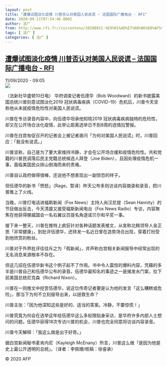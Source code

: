 ```yaml
---
layout: post
title: "遭爆试图淡化疫情 川普否认对美国人民说谎 – 法国国际广播电台 - RFI"
date: 2020-09-11T07:54:46.000Z
author: 法广
from: http://www.rfi.fr//cn/contenu/20200911-%E9%81%AD%E7%88%86%E8%AF%95%E5%9B%BE%E6%B7%A1%E5%8C%96%E7%96%AB%E6%83%85-%E5%B7%9D%E6%99%AE%E5%90%A6%E8%AE%A4%E5%AF%B9%E7%BE%8E%E5%9B%BD%E4%BA%BA%E6%B0%91%E8%AF%B4%E8%B0%8E
tags: [ 法广 ]
categories: [ 法广 ]
---
```

<!--1599810886000-->
[遭爆试图淡化疫情 川普否认对美国人民说谎 – 法国国际广播电台 - RFI](http://www.rfi.fr//cn/contenu/20200911-%E9%81%AD%E7%88%86%E8%AF%95%E5%9B%BE%E6%B7%A1%E5%8C%96%E7%96%AB%E6%83%85-%E5%B7%9D%E6%99%AE%E5%90%A6%E8%AE%A4%E5%AF%B9%E7%BE%8E%E5%9B%BD%E4%BA%BA%E6%B0%91%E8%AF%B4%E8%B0%8E)
------

<div>
<div>11/09/2020 - 09:05</div><img src="https://s.rfi.fr/media/display/39e20e48-f402-11ea-8d98-005056bf87d6/w:310/p:16x9/int0008b.200911150504.jpg"><div class="t-content__body u-clearfix"><p>（法新社华盛顿10日电）    华府调查记者伍德华（Bob Woodward）的新书披露美国总统川普刻意试图淡化2019 冠状病毒疾病（COVID-19）危机后，川普今天坚称他从未就疫情危险性对美国人民说谎。</p><p>    川普在专访录音内容中，向伍德华坦承他知晓2019 冠状病毒疾病独特的危险性，却又在公开场合淡化疫情，此举让距离选举日不到8周的选情拉警报。</p><p>    川普在白宫匆促召开的记者会上被记者直问「为何对美国人民说谎」时，川普回应：「我没有说谎。」</p><p>    川普坚称，自己是为了要大家维持冷静，才会在公开场合缓和疫情危险性。共和党籍的川普民调落后民主党籍总统候选人拜登（Joe Biden），且因处理疫情危机一事，面临美国民众排山倒海而来的责难。</p><p>    川普自认政府做得很棒，还说他不想表现出一副惊恐的样子。</p><p>    但伍德华的新书「愤怒」（Rage，暂译）昨天公布多则访谈内容摘录和录音，把川普推上了火线。</p><p>    当晚，川普打电话进福斯新闻（Fox News）主持人尚汉尼提（Sean Hannity）的节目做出反击，今天清晨又接受福斯新闻电台（Fox News Radio）专访，内容聚焦在他获得挪威国会一名右翼议员提名角逐诺贝尔和平奖一事。</p><p>    接下来一整天，川普在推特上疯狂针对各种话题发表推文，从宣称北韩领导人金正恩「非常健康」，到批评伍德华，还转发一名近日曾在造势场合出现，穿着打扮受到他欣赏的粉丝。</p><p>    川普对于外界批评往往斥之为「假新闻」，并声称白宫相关新闻报导中经常出现的无名消息来源根本不存在。</p><p>    但这几招在伍德华新书这个例子起不了作用。书中令人震惊的爆料内容，凭藉的多半是川普自己和伍德华公布的录音。伍德华最知名的事迹之一是揭发水门案，拉下前美国总统尼克森（Richard Nixon）。</p><p>    川普在一则推文中挖苦伍德华，说这位传奇记者要是认为他的发言「这么糟糕或危险」，那当下为何不立刻报导出来，以拯救生命？</p><p>    川普主张：「因为他深知这些是好的、适当的答案。冷静，不要惊慌！」</p><p>    川普究竟为何会在选举这年给伍德华这么多权限贴身采访，是华府许多内部人士想问的问题。伍德华获得18次专访川普的机会，川普也完全同意将访谈内容录音。</p><p>    川普今天解释：「我这么做是出于好奇。」</p><p>    据白宫新闻秘书麦肯内尼（Kayleigh McEnany）所言，川普这么做「是因为他是史上最公开透明的总统」。（译者：李佩珊/核稿：徐睿承）</p><p class="t-copyright">© 2020 AFP</p>        </div>
</div>
